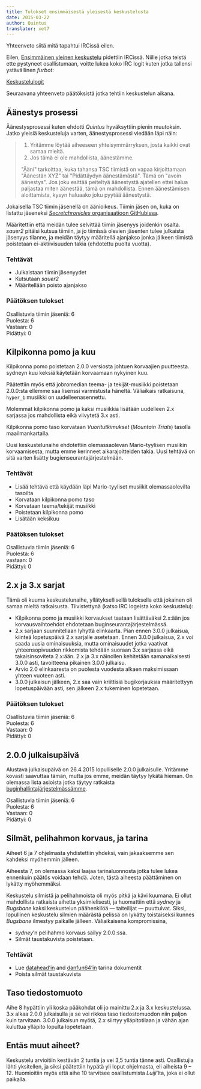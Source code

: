 ```yaml
---
title: Tulokset ensimmäisestä yleisestä keskustelusta
date: 2015-03-22
author: Quintus
translator: xet7
---
```


Yhteenveto siitä mitä tapahtui IRCissä eilen.

Eilen, [Ensimmäinen yleinen keskustelu][1] pidettiin IRCissä. Niille
jotka teistä ette pystyneet osallistumaan, voitte lukea koko
IRC logit kuten jotka tallensi ystävällinen _furbot_:

[Keskustelulogit][6]

Seuraavana yhteenveto päätöksistä jotka tehtiin keskustelun aikana.

Äänestys prosessi
-----------------

Äänestysprosessi kuten ehdotti _Quintus_ hyväksyttiin pienin muutoksin.
Jatko yleisiä keskusteluja varten, äänestysprosessi viedään läpi näin:

> 1. Yritämme löytää aiheeseen yhteisymmärryksen, josta kaikki ovat samaa mieltä.
> 2. Jos tämä ei ole mahdollista, äänestämme.
>
> "Ääni" tarkoittaa, kuka tahansa TSC tiimistä on vapaa kirjoittamaan
> "Äänestän XYZ" tai "Pidättäydyn äänestämästä".
> Tämä on "avoin äänestys".
> Jos joku esittää peiteltyä äänestystä ajatellen ettei halua
> paljastaa miten äänestää, tämä on mahdollista.
> Ennen äänestämisen aloittamista, kysyn haluaako joku pyytää äänestystä.

Jokaisella TSC tiimin jäsenellä on äänioikeus. Tiimin jäsen on, kuka
on listattu jäseneksi [_Secretchronicles_ organisaatioon GitHubissa][2].

Määritettiin että meidän tulee selvittää tiimin jäsenyys joidenkin osalta.
_sauer2_ pitäisi kutsua tiimiin, ja jo tiimissä olevien jäsenten
tulee julkaista jäsenyys tilanne, ja meidän täytyy määritellä
ajanjakso jonka jälkeen tiimistä poistetaan ei-aktiivisuuden takia
(ehdotettu puolta vuotta).

### Tehtävät ###

* Julkaistaan tiimin jäsenyydet
* Kutsutaan _sauer2_
* Määritellään poisto ajanjakso

### Päätöksen tulokset ###

Osallistuvia tiimin jäseniä: 6<br/>
Puolesta: 6<br/>
Vastaan: 0<br/>
Pidättyi: 0

Kilpikonna pomo ja kuu
----------------------

Kilpikonna pomo poistetaan 2.0.0 versiosta johtuen korvaajien
puutteesta. sydneyn kuu keksiä käytetään korvaamaan nykyinen kuu.

Päätettiin myös että jobromedian teema- ja tekijät-musiikki
poistetaan 2.0.0:sta ellemme saa lisenssi varmistusta häneltä.
Väliaikais ratkaisuna, `hyper_1` musiikki on uudelleenasennettu.

Molemmat kilpikonna pomo ja kaksi musiikkia lisätään uudelleen 2.x
sarjassa jos mahdollista eikä viivytetä 3.x asti.

Kilpikonna pomo taso korvataan _Vuoritutkimukset_ (_Mountain Trials_)
tasolla maailmankartalla.

Uusi keskustelunaihe ehdotettiin olemassaolevan Mario-tyylisen musiikin
korvaamisesta, mutta emme kerinneet aikarajoitteiden takia. Uusi
tehtävä on sitä varten lisätty bugienseurantajärjestelmään.

### Tehtävät ###

* Lisää tehtävä että käydään läpi Mario-tyyliset musiikit olemassaolevilta tasoilta
* Korvataan kilpikonna pomo taso
* Korvataan teema/tekijät musiikki
* Poistetaan kilpikonna pomo
* Lisätään keksikuu

### Päätöksen tulokset ###

Osallistuvia tiimin jäseniä: 6<br/>
Puolesta: 6<br/>
vastaan: 0<br/>
Pidättyi: 0

2.x ja 3.x sarjat
-----------------

Tämä oli kuuma keskustelunaihe, yllätyksellisellä tuloksella että jokainen
oli samaa mieltä ratkaisusta. Tiivistettynä (katso IRC logeista
koko keskustelu):

* Kilpikonna pomo ja musiikki korvaukset taataan lisättäväksi 2.x:ään
  jos korvausvaihtoehdot ehdotetaan buginseurantajärjestelmässä.
* 2.x sarjaan suunnitellaan lyhyttä elinkaarta. Pian ennen 3.0.0
  julkaisua, kiinteä lopetuspäivä 2.x sarjalle asetetaan.
  Ennen 3.0.0 julkaisua, 2.x voi saada uusia ominaisuuksia, mutta
  ominaisuudet jotka vaativat yhteensopivuuden rikkomista tehdään
  suoraan 3.x sarjassa eikä takaisinsoviteta 2.x:ään. 2.x ja 3.x
  näinollen kehitetään samanaikaisesti 3.0.0 asti, tavoitteena
  pikainen 3.0.0 julkaisu.
* Arvio 2.0 elinkaaresta on puolesta vuodesta alkaen maksimissaan
  yhteen vuoteen asti.
* 3.0.0 julkaisun jälkeen, 2.x saa vain kriittisiä bugikorjauksia
  määritettyyn lopetuspäivään asti, sen jälkeen 2.x tukeminen
  lopetetaan.

### Päätöksen tulokset ###

Osallistuvia tiimin jäseniä: 6<br/>
Puolesta: 6<br/>
Vastaan: 0<br/>
Pidättyi: 0

2.0.0 julkaisupäivä
-------------------

Alustava julkaisupäivä on 26.4.2015 lopulliselle 2.0.0 julkaisulle.
Yritämme kovasti saavuttaa tämän, mutta jos emme, meidän täytyy
lykätä hieman. On olemassa lista asioista jotka täytyy ratkaista
[buginhallintajärjestelmässämme][3].

Osallistuvia tiimin jäseniä: 6<br/>
Puolesta: 6<br/>
Vastaan: 0<br/>
Pidättyi: 0

Silmät, pelihahmon korvaus, ja tarina
----------------------------------------

Aiheet 6 ja 7 ohjelmasta yhdistettiin yhdeksi, vain jakaaksemme
sen kahdeksi myöhemmin jälleen.

Aiheesta 7, on olemassa kaksi laajaa tarinaluonnosta jotka tulee
lukea ennenkuin päätös voidaan tehdä. Joten, tästä aiheesta päättäminen
on lykätty myöhemmäksi. 

Keskustelu silmistä ja pelihahmoista oli myös pitkä ja kävi kuumana.
Ei ollut mahdollista ratkaista aihetta yksimielisesti, ja huomattiin että
_sydney_ ja _Bugsbane_ kaksi keskustelun päähenkilöä —
taiteilijat — puuttuivat. Siksi, lopullinen keskustelu
silmien määrästä pelissä on lykätty toistaiseksi kunnes
_Bugsbane_ ilmestyy paikalle jälleen. Väliaikaisena kompromissina,

* _sydney_’n pelihahmo korvaus säilyy 2.0.0:ssa.
* Silmät taustakuvista poistetaan.

### Tehtävät

* Lue [datahead’in][4] and [danfun64’in][5] tarina dokumentit
* Poista silmät taustakuvista

Taso tiedostomuoto
------------------

Aihe 8 hypättiin yli koska pääkohdat oli jo mainittu 2.x
ja 3.x keskustelussa. 3.x alkaa 2.0.0 julkaisulla ja
se voi rikkoa taso tiedostomuodon niin paljon kuin tarvitaan.
3.0.0 julkaisun myötä, 2.x siirtyy ylläpitotilaan ja vähän ajan
kuluttua ylläpito lopulta lopetetaan.

Entäs muut aiheet?
------------------

Keskustelu arvioitiin kestävän 2 tuntia ja vei 3,5 tuntia tänne asti.
Osallistujia lähti yksitellen, ja siksi päätettiin hypätä yli loput
ohjelmasta, eli aiheista 9 – 12. Huomioitiin myös että aihe 10
tarvitsee osallistumista _Luiji_’lta, joka ei ollut paikalla.

[1]: /fi/news/2015/03/12/first-general-discussion/
[2]: https://github.com/orgs/Secretchronicles/people
[3]: https://github.com/Secretchronicles/TSC/issues?q=is%3Aopen+is%3Aissue+milestone%3A%22Version+2.0.0%22
[4]: http://wiki.secretchronicles.de/Story%20Development%20Document%20-%20Version%202
[5]: http://www.mediafire.com/view/igovgwcf4pizc8b/TSC-DF64.odt
[6]: http://chatlogs.secretchronicles.de/htmllogs/2015-03-21.log.html#msg-2015-03-21T20:00:52+00:00
